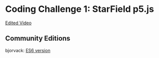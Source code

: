 # Coding Challenge 1: StarField p5.js

[Edited Video](https://www.youtube.com/watch?v=17WoOqgXsRM)

## Community Editions

bjorvack: [ES6 version](https://bjorvack.github.io/code-challenges/challenges/cc-001-starfield/)
